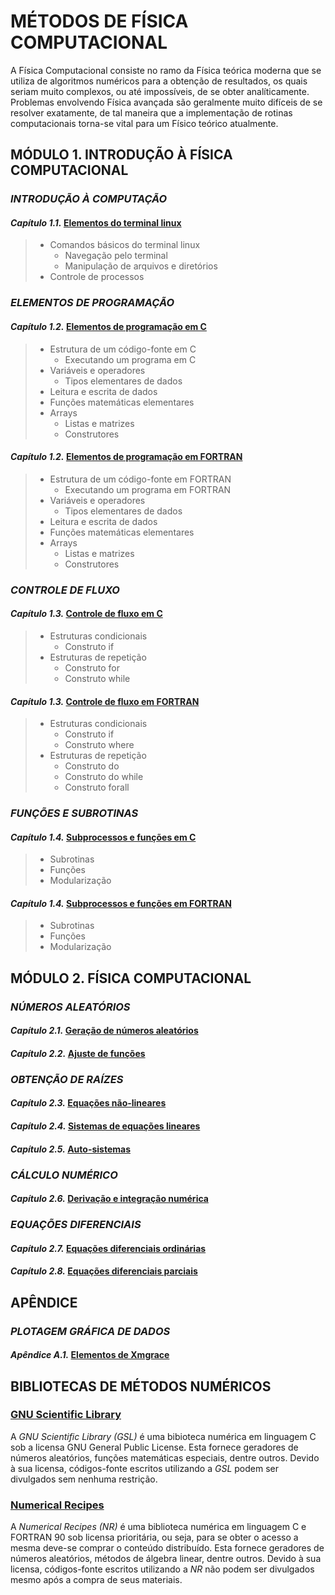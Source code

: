 # **MÉTODOS DE FÍSICA COMPUTACIONAL**

A Física Computacional consiste no ramo da Física teórica moderna que se utiliza de algoritmos numéricos para a obtenção de resultados, os quais seriam muito complexos, ou até impossíveis, de se obter analíticamente. Problemas envolvendo Física avançada são geralmente muito difíceis de se resolver exatamente, de tal maneira que a implementação de rotinas computacionais torna-se vital para um Físico teórico atualmente.

## **MÓDULO 1. INTRODUÇÃO À FÍSICA COMPUTACIONAL**

### ***INTRODUÇÃO À COMPUTAÇÃO***

#### *Capítulo 1.1.* [Elementos do terminal linux](./IFC/1.1.md)

> - Comandos básicos do terminal linux
>   - Navegação pelo terminal
>   - Manipulação de arquivos e diretórios
> - Controle de processos

### ***ELEMENTOS DE PROGRAMAÇÃO***

#### *Capítulo 1.2.* [Elementos de programação em C](./IFC/1.2/C.md)

> - Estrutura de um código-fonte em C
>   - Executando um programa em C
> - Variáveis e operadores
>   - Tipos elementares de dados
> - Leitura e escrita de dados
> - Funções matemáticas elementares
> - Arrays
>   - Listas e matrizes
>   - Construtores

#### *Capítulo 1.2.* [Elementos de programação em FORTRAN](./IFC/1.2/FORTRAN.md)

> - Estrutura de um código-fonte em FORTRAN
>   - Executando um programa em FORTRAN
> - Variáveis e operadores
>   - Tipos elementares de dados
> - Leitura e escrita de dados
> - Funções matemáticas elementares
> - Arrays
>   - Listas e matrizes
>   - Construtores

### ***CONTROLE DE FLUXO***

#### *Capítulo 1.3.* [Controle de fluxo em C](./IFC/1.3/C.md)

> - Estruturas condicionais
>   - Construto if
> - Estruturas de repetição
>   - Construto for
>   - Construto while

#### *Capítulo 1.3.* [Controle de fluxo em FORTRAN](./IFC/1.3/FORTRAN.md)

> - Estruturas condicionais
>   - Construto if
>   - Construto where
> - Estruturas de repetição
>   - Construto do
>   - Construto do while
>   - Construto forall

### ***FUNÇÕES E SUBROTINAS***

#### *Capítulo 1.4.* [Subprocessos e funções em C](./IFC/1.4/C.md)

> - Subrotinas
> - Funções
> - Modularização

#### *Capítulo 1.4.* [Subprocessos e funções em FORTRAN](./IFC/1.4/FORTRAN.md)

> - Subrotinas
> - Funções
> - Modularização

## **MÓDULO 2. FÍSICA COMPUTACIONAL**

### ***NÚMEROS ALEATÓRIOS***

#### *Capítulo 2.1.* [Geração de números aleatórios](./FC/2.1/main.md)
#### *Capítulo 2.2.* [Ajuste de funções](./FC/2.2/main.md)

### ***OBTENÇÃO DE RAÍZES***

#### *Capítulo 2.3.* [Equações não-lineares](./FC/2.3/main.md)
#### *Capítulo 2.4.* [Sistemas de equações lineares](./FC/2.4/main.md)
#### *Capítulo 2.5.* [Auto-sistemas](./FC/2.5/main.md)

### ***CÁLCULO NUMÉRICO***

#### *Capítulo 2.6.* [Derivação e integração numérica](./FC/2.6/main.md)

### ***EQUAÇÕES DIFERENCIAIS***

#### *Capítulo 2.7.* [Equações diferenciais ordinárias](./FC/2.7/main.md)
#### *Capítulo 2.8.* [Equações diferenciais parciais](./FC/2.8/main.md)

## **APÊNDICE**

### ***PLOTAGEM GRÁFICA DE DADOS***

#### *Apêndice A.1.* [Elementos de Xmgrace](./APDX/A.1/grace.md)


## **BIBLIOTECAS DE MÉTODOS NUMÉRICOS**

### [GNU Scientific Library](https://www.gnu.org/software/gsl/)

A *GNU Scientific Library (GSL)* é uma bibioteca numérica em linguagem C sob a licensa GNU General Public License. Esta fornece geradores de números aleatórios, funções matemáticas especiais, dentre outros. Devido à sua licensa, códigos-fonte escritos utilizando a *GSL* podem ser divulgados sem nenhuma restrição.

### [Numerical Recipes](http://numerical.recipes/)

A *Numerical Recipes (NR)* é uma biblioteca numérica em linguagem C e FORTRAN 90 sob licensa prioritária, ou seja, para se obter o acesso a mesma deve-se comprar o conteúdo distribuído. Esta fornece geradores de números aleatórios, métodos de álgebra linear, dentre outros. Devido à sua licensa, códigos-fonte escritos utilizando a *NR* não podem ser divulgados mesmo após a compra de seus materiais.
